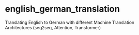 # english_german_translation
Translating English to German with different Machine Translation Architectures (seq2seq, Attention, Transformer)
